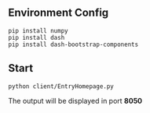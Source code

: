 ## Environment Config
```shell
pip install numpy
pip install dash
pip install dash-bootstrap-components
```

## Start
```shell
python client/EntryHomepage.py
```
The output will be displayed in port **8050**